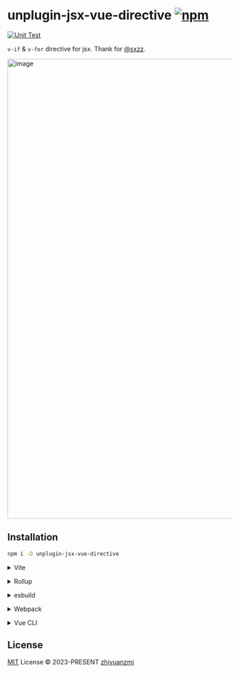# unplugin-jsx-vue-directive [![npm](https://img.shields.io/npm/v/unplugin-jsx-vue-directive.svg)](https://npmjs.com/package/unplugin-jsx-vue-directive)

[![Unit Test](https://github.com/zhiyuanzmj/unplugin-jsx-vue-directive/actions/workflows/unit-test.yml/badge.svg)](https://github.com/zhiyuanzmj/unplugin-jsx-vue-directive/actions/workflows/unit-test.yml)

`v-if` & `v-for` directive for jsx.
Thank for [@sxzz](https://github.com/sxzz).

<img width="1032" alt="image" src="https://github.com/zhiyuanzmj/unplugin-jsx-vue-directive/assets/32807958/83be0c3c-baff-4706-a0ed-344ed8315658">

## Installation

```bash
npm i -D unplugin-jsx-vue-directive
```

<details>
<summary>Vite</summary><br>

```ts
// vite.config.ts
import UnpluginStarter from 'unplugin-jsx-vue-directive/vite'

export default defineConfig({
  plugins: [UnpluginStarter()],
})
```

<br></details>

<details>
<summary>Rollup</summary><br>

```ts
// rollup.config.js
import UnpluginStarter from 'unplugin-jsx-vue-directive/rollup'

export default {
  plugins: [UnpluginStarter()],
}
```

<br></details>

<details>
<summary>esbuild</summary><br>

```ts
// esbuild.config.js
import { build } from 'esbuild'

build({
  plugins: [require('unplugin-jsx-vue-directive/esbuild')()],
})
```

<br></details>

<details>
<summary>Webpack</summary><br>

```ts
// webpack.config.js
module.exports = {
  /* ... */
  plugins: [require('unplugin-jsx-vue-directive/webpack')()],
}
```

<br></details>

<details>
<summary>Vue CLI</summary><br>

```ts
// vue.config.js
module.exports = {
  configureWebpack: {
    plugins: [require('unplugin-jsx-vue-directive/webpack')()],
  },
}
```

<br></details>


## License

[MIT](./LICENSE) License © 2023-PRESENT [zhiyuanzmj](https://github.com/zhiyuanzmj)
